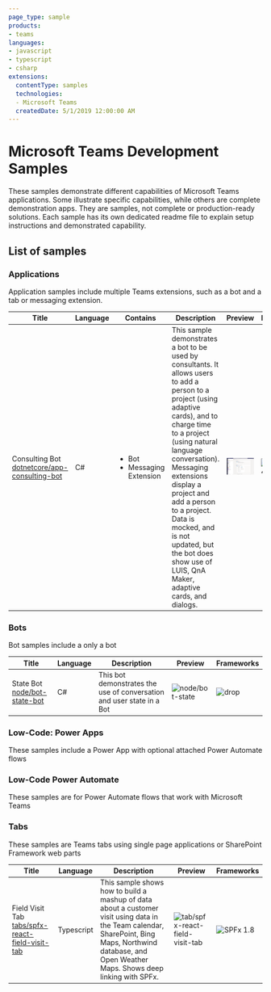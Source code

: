 ```yaml
---
page_type: sample
products:
- teams
languages:
- javascript
- typescript
- csharp
extensions:
  contentType: samples
  technologies:
  - Microsoft Teams
  createdDate: 5/1/2019 12:00:00 AM
---
```

# Microsoft Teams Development Samples

These samples demonstrate different capabilities of Microsoft Teams applications. Some illustrate specific capabilities, while others are complete demonstration apps. They are samples, not complete or production-ready solutions. Each sample has its own dedicated readme file to explain setup instructions and demonstrated capability.

## List of samples

### Applications

Application samples include multiple Teams extensions, such as a bot and a tab or messaging extension. 

Title|Language|Contains|Description|Preview| Frameworks
----|----|-------|------|-----|------
Consulting Bot<br/>[dotnetcore/app-consulting-bot](#) | C# | <ul><li>Bot</li><li>Messaging Extension</li></ul>|This sample demonstrates a bot to be used by consultants. It allows users to add a person to a project (using adaptive cards), and to charge time to a project (using natural language conversation). Messaging extensions display a project and add a person to a project. Data is mocked, and is not updated, but the bot does show use of LUIS, QnA Maker, adaptive cards, and dialogs.|![dotnetcore/app-consulting-bot](dotnetcore/app-consulting-bot/assets/using-bot2.png)|![Bot SDK 4.6](https://img.shields.io/badge/Bot&nbsp;SDK-4.6-green.svg)

### Bots

Bot samples include a only a bot

Title|Language|Description|Preview| Frameworks
----|----|-------|------|-----
State Bot<br/>[node/bot-state-bot](#)|C#|This bot demonstrates the use of conversation and user state in a Bot |![node/bot-state](https://raw.githubusercontent.com/SharePoint/sp-dev-fx-webparts/master/samples/react-youtube/assets/Preview.gif)|![drop](https://img.shields.io/badge/Bot&nbsp;SDK-4.6-green.svg)

### Low-Code: Power Apps

These samples include a Power App with optional attached Power Automate flows

### Low-Code Power Automate

These samples are for Power Automate flows that work with Microsoft Teams

### Tabs

These samples are Teams tabs using single page applications or SharePoint Framework web parts

Title|Language|Description|Preview| Frameworks
----|----|-------|------|-----
Field Visit Tab<br/>[tabs/spfx-react-field-visit-tab](#)|Typescript|This sample shows how to build a mashup of data about a customer visit using data in the Team calendar, SharePoint, Bing Maps, Northwind database, and Open Weather Maps. Shows deep linking with SPFx.|![tab/spfx-react-field-visit-tab](https://raw.githubusercontent.com/SharePoint/sp-dev-fx-webparts/master/samples/react-youtube/assets/Preview.gif)|![SPFx 1.8](https://img.shields.io/badge/SPFx-1.8-green.svg)